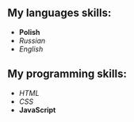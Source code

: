 ## My languages skills:
  * **Polish**
  * _Russian_
  * _English_
## My programming skills:
  * _HTML_
  * _CSS_
  * **JavaScript**
